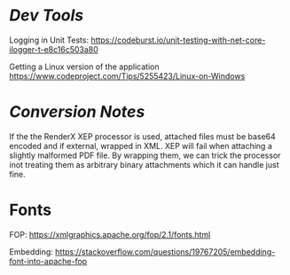 # _Dev Tools_
Logging in Unit Tests:
https://codeburst.io/unit-testing-with-net-core-ilogger-t-e8c16c503a80

Getting a Linux version of the application
https://www.codeproject.com/Tips/5255423/Linux-on-Windows

# _Conversion Notes_
If the the RenderX XEP processor is used, attached files must be base64 encoded and if external, wrapped in XML.  XEP will fail when attaching a slightly malformed PDF file.
By wrapping them, we can trick the processor inot treating them as arbitrary binary attachments which it can handle just fine.

# Fonts
FOP: https://xmlgraphics.apache.org/fop/2.1/fonts.html

Embedding: https://stackoverflow.com/questions/19767205/embedding-font-into-apache-fop
